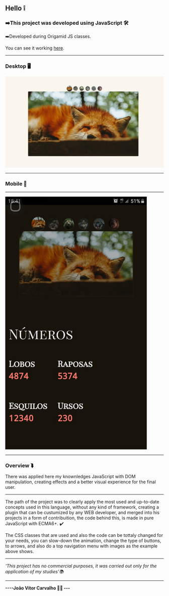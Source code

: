 <h2>Hello ❕</h2>
<h3>➡️This project was developed using <strong>JavaScript</strong> 🛠️</h3>
<p>➡️Developed during Origamid JS classes.</p>
<p>You can see it working <a href="https://joaodosantoscdev.github.io/animais-fantasticos/animais-fantasticos/" target="_blank" alt="animais-fantasticos">here</a>.</p>
<hr>
<h3>Desktop 🖥️</h3>
<img src="imgs-readme/slide.jpg"></img>
<hr>
<h3>Mobile 📱</h3>
<hr>
<img height="800px" src="imgs-readme/slide-mobile.jpg"></img>
<hr>
<h3>Overview ⮯</h3>
<p> There was applied here my knownledges JavaScript with DOM manipulation, creating effects and a better visual experience for the final user.</p>
<hr>
<p>The path of the project was to clearly apply the most used and up-to-date concepts used in this language, without any kind of framework, creating a plugin that can be custumized by any WEB developer, and merged into his projects in a form of contribuition, the code behind this, is made in pure JavaScript with ECMA6+. ✔️</p>
<p>The CSS classes that are used and also the code can be tottaly changed for your needs, you can slow-down the animation, change the type of buttons, to arrows, and also do a top navigation menu with images as the example above shows.</p>
<hr>
<em>'This project has no commercial purposes, it was carried out only for the application of my studies'📚</em>
<hr>
<strong>----João Vítor Carvalho 👨‍💻 ---</strong>
